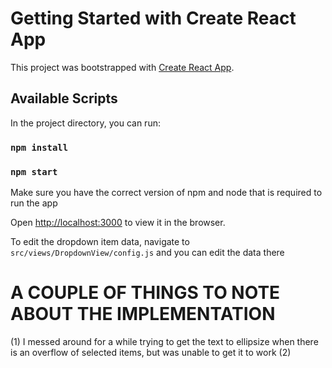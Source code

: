 # Getting Started with Create React App

This project was bootstrapped with [Create React App](https://github.com/facebook/create-react-app).

## Available Scripts

In the project directory, you can run:

### `npm install`

### `npm start`

Make sure you have the correct version of npm and node that is required to run the app

Open [http://localhost:3000](http://localhost:3000) to view it in the browser.

To edit the dropdown item data, navigate to `src/views/DropdownView/config.js` and you can edit the data there

# A COUPLE OF THINGS TO NOTE ABOUT THE IMPLEMENTATION

(1) I messed around for a while trying to get the text to ellipsize when there is an overflow of selected items, but was unable to get it to work
(2)
